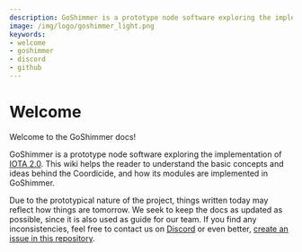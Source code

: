```yaml
---
description: GoShimmer is a prototype node software exploring the implementation of IOTA 2.0. This wiki helps the reader to understand the basic concepts and ideas behind the Coordicide, and how its modules are implemented in GoShimmer.
image: /img/logo/goshimmer_light.png
keywords:
- welcome
- goshimmer
- discord
- github
---
```

# Welcome
Welcome to the GoShimmer docs!

GoShimmer is a prototype node software exploring the implementation of [IOTA 2.0](https://github.com/iotaledger/IOTA-2.0-Research-Specifications). This wiki helps the reader to understand the basic concepts and ideas behind the Coordicide, and how its modules are implemented in GoShimmer.

Due to the prototypical nature of the project, things written today may reflect how things are tomorrow. We seek to keep the docs as updated as possible, since it is also used as guide for our team. If you find any inconsistencies, feel free to contact us on [Discord](https://discord.iota.org/) or even better,  [create an issue in this repository](https://github.com/iotaledger/goshimmer/issues/new/choose).